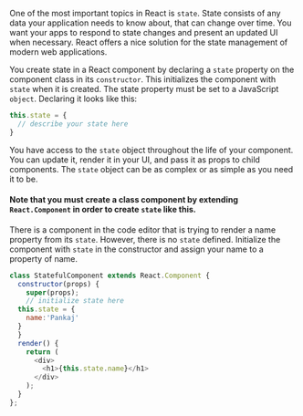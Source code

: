 One of the most important topics in React is `state`. 
State consists of any data your application needs to know about, that can change over time. 
You want your apps to respond to state changes and present an updated UI when necessary. 
React offers a nice solution for the state management of modern web applications.

You create state in a React component by declaring a `state` property on the component class in its `constructor`. 
This initializes the component with `state` when it is created. The state property must be set to a JavaScript `object`. 
Declaring it looks like this:

```js
this.state = {
  // describe your state here
}
```

You have access to the `state` object throughout the life of your component. 
You can update it, render it in your UI, and pass it as props to child components. 
The `state` object can be as complex or as simple as you need it to be. 
#### Note that you must create a class component by extending `React.Component` in order to create `state` like this.


There is a component in the code editor that is trying to render a name property from its `state`. 
However, there is no `state` defined. 
Initialize the component with `state` in the constructor and assign your name to a property of name.

```js
class StatefulComponent extends React.Component {
  constructor(props) {
    super(props);
    // initialize state here
  this.state = {
    name:'Pankaj'
  }
  }
  render() {
    return (
      <div>
        <h1>{this.state.name}</h1>
      </div>
    );
  }
};

